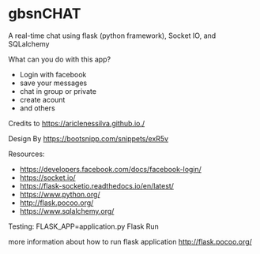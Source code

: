 # gbsnCHAT
A real-time chat using flask (python framework), Socket IO, and SQLalchemy

What can you do with this app?
- Login with facebook
- save your messages
- chat in group or private
- create acount
- and others

Credits to https://ariclenessilva.github.io./

Design By https://bootsnipp.com/snippets/exR5v

Resources:
- https://developers.facebook.com/docs/facebook-login/
- https://socket.io/
- https://flask-socketio.readthedocs.io/en/latest/
- https://www.python.org/
- http://flask.pocoo.org/
- https://www.sqlalchemy.org/

Testing:
FLASK_APP=application.py Flask Run

more information about how to run flask application http://flask.pocoo.org/

